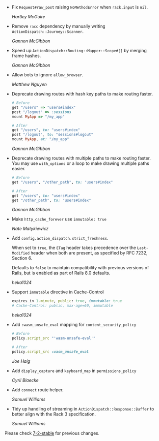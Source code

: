 *   Fix `Request#raw_post` raising `NoMethodError` when `rack.input` is `nil`.

    *Hartley McGuire*

*   Remove `racc` dependency by manually writing `ActionDispatch::Journey::Scanner`.

    *Gannon McGibbon*

*   Speed up `ActionDispatch::Routing::Mapper::Scope#[]` by merging frame hashes.

    *Gannon McGibbon*

*   Allow bots to ignore `allow_browser`.

    *Matthew Nguyen*

*   Deprecate drawing routes with hash key paths to make routing faster.

    ```ruby
    # Before
    get "/users" => "users#index"
    post "/logout" => :sessions
    mount MyApp => "/my_app"

    # After
    get "/users", to: "users#index"
    post "/logout", to: "sessions#logout"
    mount MyApp, at: "/my_app"
    ```

    *Gannon McGibbon*

*   Deprecate drawing routes with multiple paths to make routing faster.
    You may use `with_options` or a loop to make drawing multiple paths easier.

    ```ruby
    # Before
    get "/users", "/other_path", to: "users#index"

    # After
    get "/users", to: "users#index"
    get "/other_path", to: "users#index"
    ```

    *Gannon McGibbon*

*   Make `http_cache_forever` use `immutable: true`

    *Nate Matykiewicz*

*   Add `config.action_dispatch.strict_freshness`.

    When set to `true`, the `ETag` header takes precedence over the `Last-Modified` header when both are present,
    as specified by RFC 7232, Section 6.

    Defaults to `false` to maintain compatibility with previous versions of Rails, but is enabled as part of
    Rails 8.0 defaults.

    *heka1024*

*   Support `immutable` directive in Cache-Control

    ```ruby
    expires_in 1.minute, public: true, immutable: true
    # Cache-Control: public, max-age=60, immutable
    ```

    *heka1024*

*   Add `:wasm_unsafe_eval` mapping for `content_security_policy`

    ```ruby
    # Before
    policy.script_src "'wasm-unsafe-eval'"

    # After
    policy.script_src :wasm_unsafe_eval
    ```

    *Joe Haig*

*   Add `display_capture` and `keyboard_map` in `permissions_policy`

    *Cyril Blaecke*

*   Add `connect` route helper.

    *Samuel Williams*

*   Tidy up handling of streaming in `ActionDispatch::Response::Buffer` to better align with the Rack 3 specification.

    *Samuel Williams*

Please check [7-2-stable](https://github.com/rails/rails/blob/7-2-stable/actionpack/CHANGELOG.md) for previous changes.
